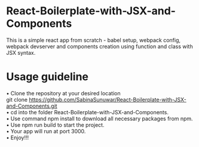 # React-Boilerplate-with-JSX-and-Components

This is a simple react app from scratch - babel setup, webpack config, webpack devserver and components creation using function and class with JSX syntax.

# Usage guideline

• Clone the repository at your desired location <br />
  git clone https://github.com/SabinaSunuwar/React-Boilerplate-with-JSX-and-Components.git <br />
• cd into the folder React-Boilerplate-with-JSX-and-Components. <br />
• Use command npm install to download all necessary packages from npm. <br />
• Use npm run build to start the project. <br />
• Your app will run at port 3000. <br />
• Enjoy!!!
